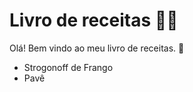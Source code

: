 # Livro de receitas :man_cook:

Olá! Bem vindo ao meu livro de receitas. :wave:

- Strogonoff de Frango
- Pavê